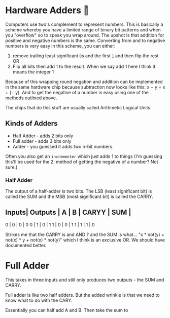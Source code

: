 # Hardware Adders 🐍

Computers use two's complement to represent numbers. This is basically a scheme whereby you have a limited range of binary bit patterns and when you "overflow" so to speak you wrap around. The upshot is that addition for positive and negative numbers is the same. Converting from and to negative numbers is very easy in this scheme, you can either:

1. remove trailing least significant `0`s and the first `1` and then flip the rest OR
2. Flip all bits then add 1 to the result. When we say add 1 here I think it means the integer 1

Because of this wrapping round negation and addition can be implemented in the same hardware chip because subtraction now looks like this: x − y = x + (− y). And to get the negative of a number is easy using one of the methods outlined above.

The chips that do this stuff are usually called Arithmetic Logical Units.

## Kinds of Adders

* Half Adder - adds 2 bits only
* Full adder - adds 3 bits only
* Adder - you guessed it adds two n-bit numbers.

Often you also get an `incrementer` which just adds 1 to things (I'm guessing this'll be used for the 2. method of getting the negative of a number? Not sure.)

### Half Adder

The output of a half-adder is two bits. The LSB (least significant bit) is called the SUM and the MSB (most significant bit) is called the CARRY.

Inputs|   Outputs   |
A | B | CARYY | SUM |
---------------------
0 | 0 |  0    |  0
0 | 1 |  0    |  1
1 | 0 |  0    |  1
1 | 1 |  1    |  0

Strikes me that the CARRY is and AND ? and the SUM is what... "x * not(y) + not(x) * y + not(x) * not(y)" which I think is an exclusive OR. We should have documented better.

# Full Adder

This takes in three inputs and still only produces two outputs - the SUM and CARRY.


Full adder is like two half adders. But the added wrinkle is that we need to know what to do with the CARY.

Essentially you can half add A and B. Then take the sum to










